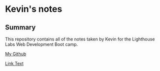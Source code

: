 # Kevin's notes

## Summary

This repository contains all of the notes taken by Kevin for the Lighthouse Labs Web Development Boot camp.

[My Github](https://github.com/K-Fort)

[Link Text](https://www.lighthouselabs.ca/)